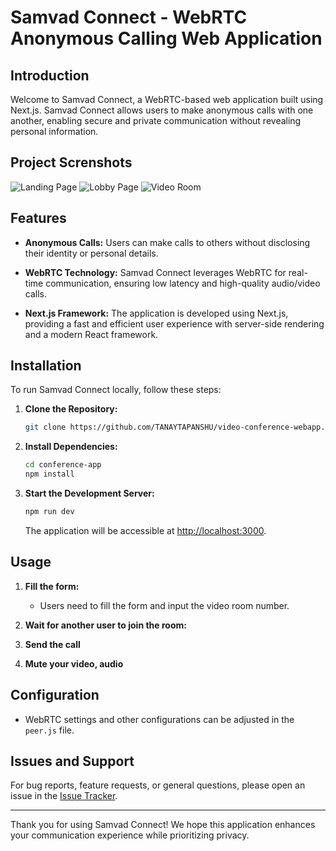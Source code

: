# Samvad Connect - WebRTC Anonymous Calling Web Application

## Introduction

Welcome to Samvad Connect, a WebRTC-based web application built using Next.js. Samvad Connect allows users to make anonymous calls with one another, enabling secure and private communication without revealing personal information.

## Project Screnshots
![Landing Page](https://firebasestorage.googleapis.com/v0/b/instagram-clone-71729.appspot.com/o/images%2Fsamvad1.png?alt=media&token=b6c2fd0d-cdab-42e0-bb09-1185c17ec012)
![Lobby Page](https://firebasestorage.googleapis.com/v0/b/instagram-clone-71729.appspot.com/o/images%2Fsamvad2.png?alt=media&token=4121ce4f-4941-44d0-bada-045542f290a7)
![Video Room](https://firebasestorage.googleapis.com/v0/b/instagram-clone-71729.appspot.com/o/images%2Fsamvad3.png?alt=media&token=4c1eddbe-33c9-4326-8ac9-b4bc5466b25c)

## Features

- **Anonymous Calls:** Users can make calls to others without disclosing their identity or personal details.
  
- **WebRTC Technology:** Samvad Connect leverages WebRTC for real-time communication, ensuring low latency and high-quality audio/video calls.

- **Next.js Framework:** The application is developed using Next.js, providing a fast and efficient user experience with server-side rendering and a modern React framework.

## Installation

To run Samvad Connect locally, follow these steps:

1. **Clone the Repository:**
   ```bash
   git clone https://github.com/TANAYTAPANSHU/video-conference-webapp.git
   ```

2. **Install Dependencies:**
   ```bash
   cd conference-app
   npm install
   ```

3. **Start the Development Server:**
   ```bash
   npm run dev
   ```
   The application will be accessible at [http://localhost:3000](http://localhost:3000).

## Usage

1. **Fill the form:**
   - Users need to fill the form and input the video room number.

2. **Wait for another user to join the room:**

3. **Send the call**

4. **Mute your video, audio**

## Configuration

- WebRTC settings and other configurations can be adjusted in the `peer.js` file.


## Issues and Support

For bug reports, feature requests, or general questions, please open an issue in the [Issue Tracker]([https://github.com/your-username/samvad-connect/issues](https://github.com/TANAYTAPANSHU/video-conference-webapp/issues)).


---

Thank you for using Samvad Connect! We hope this application enhances your communication experience while prioritizing privacy.
